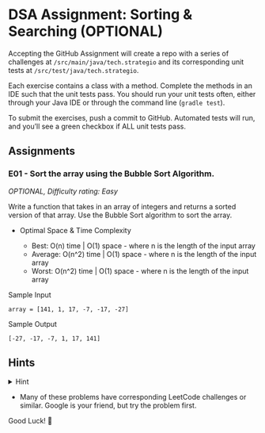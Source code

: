 # DSA Assignment: Sorting & Searching (OPTIONAL)

Accepting the GitHub Assignment will create a repo with a series of challenges at `/src/main/java/tech.strategio` and its corresponding unit tests at `/src/test/java/tech.strategio`.

Each exercise contains a class with a method. Complete the methods in an IDE such that the unit tests pass. You should run your unit tests often, either through your Java IDE or through the command line (`gradle test`).

To submit the exercises, push a commit to GitHub. Automated tests will run, and you’ll see a green checkbox if ALL unit tests pass.

## Assignments

### E01 - Sort the array using the Bubble Sort Algorithm.

*OPTIONAL, Difficulty rating: Easy*

Write a function that takes in an array of integers and returns a sorted version of that array. Use the Bubble Sort algorithm to sort the array. 


- Optimal Space & Time Complexity

  - Best: O(n) time | O(1) space - where n is the length of the input array
  - Average: O(n^2) time | O(1) space - where n is the length of the input array
  - Worst: O(n^2) time | O(1) space - where n is the length of the input array

Sample Input
```
array = [141, 1, 17, -7, -17, -27]
```

Sample Output
```
[-27, -17, -7, 1, 17, 141]
```

## Hints


<details>
  <summary>Hint</summary>
  
   Traverse the input array, swapping any two numbers that are out of order and keeping track of any swaps that you make. 
   
   Once you arrive at the end of the array, check if you have made any swaps; if not, the array is sorted and you are done; otherwise, repeat the steps laid out in this hint until the array is sorted.
</details>



- Many of these problems have corresponding LeetCode challenges or similar. Google is your friend, but try the problem first.

Good Luck! :rocket:
